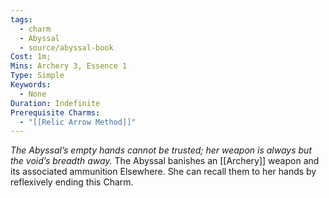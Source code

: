 ```yaml
---
tags:
  - charm
  - Abyssal
  - source/abyssal-book
Cost: 1m; 
Mins: Archery 3, Essence 1
Type: Simple
Keywords:
  - None
Duration: Indefinite
Prerequisite Charms:
  - "[[Relic Arrow Method]]"
---
```

*The Abyssal’s empty hands cannot be trusted; her weapon is always but the void’s breadth away.*
The Abyssal banishes an [[Archery]] weapon and its associated ammunition Elsewhere. She can recall them to her hands by reflexively ending this Charm.